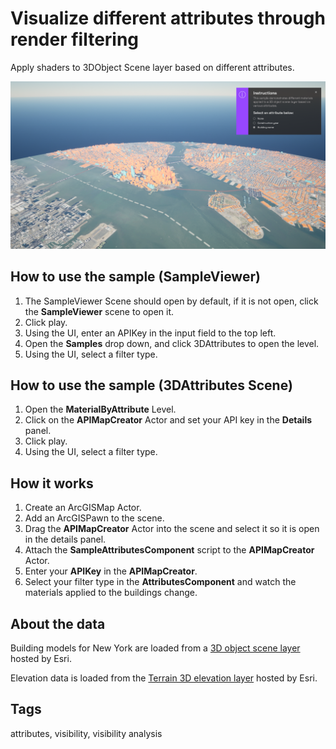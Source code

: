 # Visualize different attributes through render filtering

Apply shaders to 3DObject Scene layer based on different attributes.

![Image of MaterialByAttribute](MaterialByAttribute.png)

## How to use the sample (SampleViewer)

1. The SampleViewer Scene should open by default, if it is not open, click the **SampleViewer** scene to open it.
2. Click play.
3. Using the UI, enter an APIKey in the input field to the top left. 
4. Open the **Samples** drop down, and click 3DAttributes to open the level.
5. Using the UI, select a filter type.

## How to use the sample (3DAttributes Scene)

1. Open the **MaterialByAttribute** Level.
2. Click on the **APIMapCreator** Actor and set your API key in the **Details** panel. 
3. Click play.
4. Using the UI, select a filter type.

## How it works

1. Create an ArcGISMap Actor.
2. Add an ArcGISPawn to the scene.
3. Drag the **APIMapCreator** Actor into the scene and select it so it is open in the details panel.
4. Attach the **SampleAttributesComponent** script to the **APIMapCreator** Actor.
5. Enter your **APIKey** in the **APIMapCreator**.
5. Select your filter type in the **AttributesComponent** and watch the materials applied to the buildings change.

## About the data

Building models for New York are loaded from a [3D object scene layer](https://tiles.arcgis.com/tiles/z2tnIkrLQ2BRzr6P/arcgis/rest/services/New_York_LoD2_3D_Buildings/SceneServer/layers/0) hosted by Esri.

Elevation data is loaded from the [Terrain 3D elevation layer](https://www.arcgis.com/home/item.html?id=7029fb60158543ad845c7e1527af11e4) hosted by Esri.

## Tags

attributes, visibility, visibility analysis
